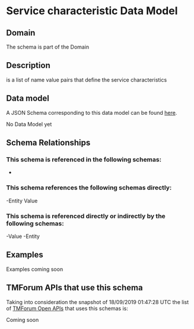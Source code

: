 # Service characteristic Data Model

## Domain

The  schema is part of the  Domain

## Description

is a list of name value pairs that define the service characteristics

## Data model

A JSON Schema corresponding to this data model can be found
[here](https://github.com/tmforum-rand/schemas/blob/master/Service/ServiceCharacteristic.schema.json).

No Data Model yet

## Schema Relationships

### This schema is referenced in the following schemas:

-

### This schema references the following schemas directly:

-Entity
Value

### This schema is referenced directly or indirectly by the following schemas:

-Value
-Entity



## Examples

Examples coming soon

## TMForum APIs that use this schema

Taking into consideration the snapshot of 18/09/2019 01:47:28 UTC the list of [TMForum Open APIs](https://www.tmforum.org/open-apis/) that uses this schemas is:

Coming soon